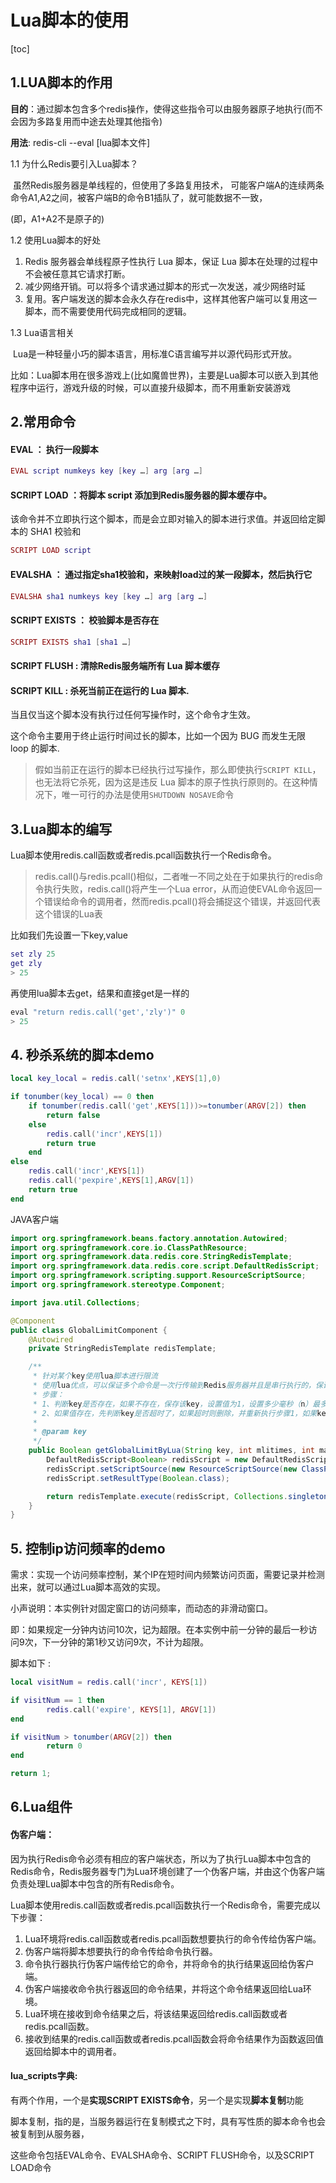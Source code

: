 # Lua脚本的使用

[toc]





## 1.LUA脚本的作用

**目的**：通过脚本包含多个redis操作，使得这些指令可以由服务器原子地执行(而不会因为多路复用而中途去处理其他指令)

**用法**:  redis-cli --eval  [lua脚本文件]

1.1 为什么Redis要引入Lua脚本？

​	虽然Redis服务器是单线程的，但使用了多路复用技术， 可能客户端A的连续两条命令A1,A2之间，被客户端B的命令B1插队了，就可能数据不一致，

(即，A1+A2不是原子的)

1.2 使用Lua脚本的好处

1. Redis 服务器会单线程原子性执行 Lua 脚本，保证 Lua 脚本在处理的过程中不会被任意其它请求打断。
2. 减少网络开销。可以将多个请求通过脚本的形式一次发送，减少网络时延
3. 复用。客户端发送的脚本会永久存在redis中，这样其他客户端可以复用这一脚本，而不需要使用代码完成相同的逻辑。

1.3 Lua语言相关

​	Lua是一种轻量小巧的脚本语言，用标准C语言编写并以源代码形式开放。

​	比如：Lua脚本用在很多游戏上(比如魔兽世界)，主要是Lua脚本可以嵌入到其他程序中运行，游戏升级的时候，可以直接升级脚本，而不用重新安装游戏



## 2.常用命令

#### EVAL  ： 执行一段脚本

```lua
EVAL script numkeys key [key …] arg [arg …]
```

#### SCRIPT LOAD  ：将脚本 script 添加到Redis服务器的脚本缓存中。

该命令并不立即执行这个脚本，而是会立即对输入的脚本进行求值。并返回给定脚本的 SHA1 校验和

```lua
SCRIPT LOAD script
```

#### EVALSHA  ： 通过指定sha1校验和，来映射load过的某一段脚本，然后执行它

```lua
EVALSHA sha1 numkeys key [key …] arg [arg …]
```

#### SCRIPT EXISTS ： 校验脚本是否存在

```lua
SCRIPT EXISTS sha1 [sha1 …]
```

#### SCRIPT FLUSH :  清除Redis服务端所有 Lua 脚本缓存

#### SCRIPT KILL :   杀死当前正在运行的 Lua 脚本.

当且仅当这个脚本没有执行过任何写操作时，这个命令才生效。 

这个命令主要用于终止运行时间过长的脚本，比如一个因为 BUG 而发生无限 loop 的脚本.

> 假如当前正在运行的脚本已经执行过写操作，那么即使执行`SCRIPT KILL`，也无法将它杀死，因为这是违反 Lua 脚本的原子性执行原则的。在这种情况下，唯一可行的办法是使用`SHUTDOWN NOSAVE`命令

## 3.Lua脚本的编写

Lua脚本使用redis.call函数或者redis.pcall函数执行一个Redis命令。

> redis.call()与redis.pcall()相似，二者唯一不同之处在于如果执行的redis命令执行失败，redis.call()将产生一个Lua error，从而迫使EVAL命令返回一个错误给命令的调用者，然而redis.pcall()将会捕捉这个错误，并返回代表这个错误的Lua表

比如我们先设置一下key,value

```lua
set zly 25
get zly
> 25
```

再使用lua脚本去get，结果和直接get是一样的

```lua
eval "return redis.call('get','zly')" 0
> 25
```



## 4. 秒杀系统的脚本demo

```lua
local key_local = redis.call('setnx',KEYS[1],0)

if tonumber(key_local) == 0 then
    if tonumber(redis.call('get',KEYS[1]))>=tonumber(ARGV[2]) then
        return false
    else
        redis.call('incr',KEYS[1])
        return true
    end
else
    redis.call('incr',KEYS[1])
    redis.call('pexpire',KEYS[1],ARGV[1])
    return true
end
```



JAVA客户端

```java
import org.springframework.beans.factory.annotation.Autowired;
import org.springframework.core.io.ClassPathResource;
import org.springframework.data.redis.core.StringRedisTemplate;
import org.springframework.data.redis.core.script.DefaultRedisScript;
import org.springframework.scripting.support.ResourceScriptSource;
import org.springframework.stereotype.Component;

import java.util.Collections;

@Component
public class GlobalLimitComponent {
    @Autowired
    private StringRedisTemplate redisTemplate;

    /**
     * 针对某个key使用lua脚本进行限流
     * 使用lua优点，可以保证多个命令是一次行传输到Redis服务器并且是串行执行的，保证串行执行的命令中不行插入其他命令，防止并发问题
     * 步骤：
     * 1、判断key是否存在，如果不存在，保存该key，设置值为1，设置多少毫秒（n）最多进行几次（m)
     * 2、如果值存在，先判断key是否超时了，如果超时则删除，并重新执行步骤1，如果key未超时，则判断是否超过n毫秒最多m次的限制
     *
     * @param key
     */
    public Boolean getGlobalLimitByLua(String key, int mlitimes, int maxCount) {
        DefaultRedisScript<Boolean> redisScript = new DefaultRedisScript<>();
        redisScript.setScriptSource(new ResourceScriptSource(new ClassPathResource("/limit.lua")));
        redisScript.setResultType(Boolean.class);

        return redisTemplate.execute(redisScript, Collections.singletonList(key), String.valueOf(mlitimes), String.valueOf(maxCount));
    }
}
```





## 5. 控制ip访问频率的demo

需求：实现一个访问频率控制，某个IP在短时间内频繁访问页面，需要记录并检测出来，就可以通过Lua脚本高效的实现。

小声说明：本实例针对固定窗口的访问频率，而动态的非滑动窗口。

即：如果规定一分钟内访问10次，记为超限。在本实例中前一分钟的最后一秒访问9次，下一分钟的第1秒又访问9次，不计为超限。 

脚本如下 : 

```lua
local visitNum = redis.call('incr', KEYS[1])

if visitNum == 1 then
        redis.call('expire', KEYS[1], ARGV[1])
end

if visitNum > tonumber(ARGV[2]) then
        return 0
end

return 1;
```



## 6.Lua组件

#### 伪客户端：

因为执行Redis命令必须有相应的客户端状态，所以为了执行Lua脚本中包含的Redis命令，Redis服务器专门为Lua环境创建了一个伪客户端，并由这个伪客户端负责处理Lua脚本中包含的所有Redis命令。

Lua脚本使用redis.call函数或者redis.pcall函数执行一个Redis命令，需要完成以下步骤：

1. Lua环境将redis.call函数或者redis.pcall函数想要执行的命令传给伪客户端。
2. 伪客户端将脚本想要执行的命令传给命令执行器。
3. 命令执行器执行伪客户端传给它的命令，并将命令的执行结果返回给伪客户端。
4. 伪客户端接收命令执行器返回的命令结果，并将这个命令结果返回给Lua环境。
5. Lua环境在接收到命令结果之后，将该结果返回给redis.call函数或者redis.pcall函数。
6. 接收到结果的redis.call函数或者redis.pcall函数会将命令结果作为函数返回值返回给脚本中的调用者。



#### lua_scripts字典:

有两个作用，一个是**实现SCRIPT EXISTS命令**，另一个是实现**脚本复制**功能

脚本复制，指的是，当服务器运行在复制模式之下时，具有写性质的脚本命令也会被复制到从服务器，

这些命令包括EVAL命令、EVALSHA命令、SCRIPT FLUSH命令，以及SCRIPT LOAD命令

